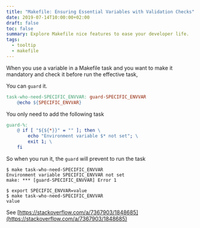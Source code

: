 ```yaml
---
title: "Makefile: Ensuring Essential Variables with Validation Checks"
date: 2019-07-14T10:00:00+02:00
draft: false
toc: false
summary: Explore Makefile nice features to ease your developer life.
tags: 
  - tooltip
  - makefile
---
```


When you use a variable in a Makefile task and you want to make it mandatory and check it before run the effective task,

You can `guard` it.

```Makefile
task-who-need-SPECIFIC_ENVVAR: guard-SPECIFIC_ENVVAR
	@echo ${SPECIFIC_ENVVAR}
```

You only need to add the following task

```Makefile
guard-%:
	@ if [ "${${*}}" = "" ]; then \
		echo "Environment variable $* not set"; \
		exit 1; \
	fi
```

So when you run it, the `guard` will prevent to run the task

```shell
$ make task-who-need-SPECIFIC_ENVVAR
Environment variable SPECIFIC_ENVVAR not set
make: *** [guard-SPECIFIC_ENVVAR] Error 1
```

```shell
$ export SPECIFIC_ENVVAR=value
$ make task-who-need-SPECIFIC_ENVVAR
value
```

See [https://stackoverflow.com/a/7367903/1848685](https://stackoverflow.com/a/7367903/1848685)
